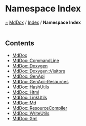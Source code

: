 <a id="namespace-index"></a>
<h1>Namespace Index</h1>
<a href="https://github.com/CharlesCarley/MdDox#~">~</a>
<a href="indexpage.md#mddox">MdDox</a>
<span class="inline-text">/</span>
<a href="index.md#index">Index</a>
<span class="inline-text">/</span>
<span class="bold-text"><b>Namespace Index</b></span>
<br/>
<br/>
<a id="contents"></a>
<h2>Contents</h2>
<ul>
<li><a href="namespaceMdDox.md#mddox">MdDox</a>
</li>
<li><a href="namespaceMdDox_1_1CommandLine.md#commandline">MdDox::CommandLine</a>
</li>
<li><a href="namespaceMdDox_1_1Doxygen.md#doxygen">MdDox::Doxygen</a>
</li>
<li><a href="namespaceMdDox_1_1Doxygen_1_1Visitors.md#visitors">MdDox::Doxygen::Visitors</a>
</li>
<li><a href="namespaceMdDox_1_1GenApi.md#genapi">MdDox::GenApi</a>
</li>
<li><a href="namespaceMdDox_1_1GenApi_1_1Resources.md#resources">MdDox::GenApi::Resources</a>
</li>
<li><a href="namespaceMdDox_1_1HashUtils.md#hashutils">MdDox::HashUtils</a>
</li>
<li><a href="namespaceMdDox_1_1Html.md#html">MdDox::Html</a>
</li>
<li><a href="namespaceMdDox_1_1LinkUtils.md#linkutils">MdDox::LinkUtils</a>
</li>
<li><a href="namespaceMdDox_1_1Md.md#md">MdDox::Md</a>
</li>
<li><a href="namespaceMdDox_1_1ResourceCompiler.md#resourcecompiler">MdDox::ResourceCompiler</a>
</li>
<li><a href="namespaceMdDox_1_1WriteUtils.md#writeutils">MdDox::WriteUtils</a>
</li>
<li><a href="namespaceMdDox_1_1Xml.md#xml">MdDox::Xml</a>
</li>
</ul>
</div>
</div>
</body>
</html>
